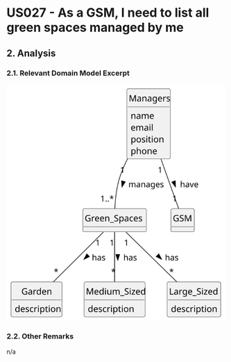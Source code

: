 # US027 - As a GSM, I need to list all green spaces managed by me

## 2. Analysis

### 2.1. Relevant Domain Model Excerpt 

![Domain Model](svg/us027-domain-model.svg)

### 2.2. Other Remarks

n/a